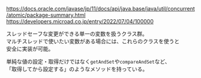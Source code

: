 <https://docs.oracle.com/javase/jp/11/docs/api/java.base/java/util/concurrent/atomic/package-summary.html>  
<https://developers.microad.co.jp/entry/2022/07/04/100000>

スレッドセーフな変更ができる単一の変数を扱うクラス群。  
マルチスレッドで使いたい変数がある場合には、これらのクラスを使うと  
安全に実装が可能。

単純な値の設定・取得だけではなく`getAndSet`や`compareAndSet`など、  
「取得してから設定する」のようなメソッドを持っている。